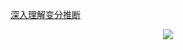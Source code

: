[深入理解变分推断](https://limengweb.wordpress.com/2017/11/13/%E6%B7%B1%E5%85%A5%E7%90%86%E8%A7%A3%E5%8F%98%E5%88%86%E6%8E%A8%E6%96%AD/)
<div align="center">
  <img src="https://github.com/mengli/MachineLearning/blob/master/vae/vae_mnist.png"><br><br>
</div>
